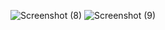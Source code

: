
![Screenshot (8)](https://github.com/Guram11/Atomic-Blog/assets/121447764/5ceb5be4-e885-4c4a-9090-830349a7eb47)
![Screenshot (9)](https://github.com/Guram11/Atomic-Blog/assets/121447764/8d637413-32e7-4e9e-bead-6df51821a366)
